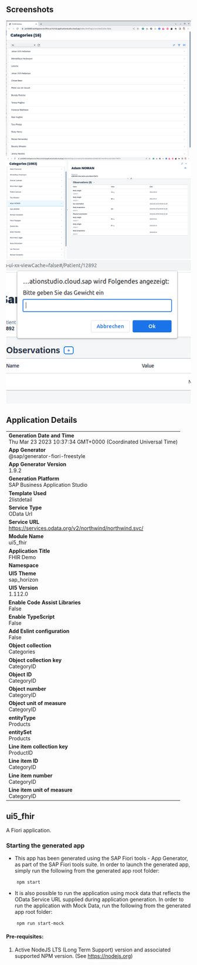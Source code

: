 ## Screenshots

![](docs/Screen-1.png?raw=true "")
![](docs/Screen-2.png?raw=true "")
![](docs/Screen-3.png?raw=true "")

## Application Details

|               |
| ------------- |
|**Generation Date and Time**<br>Thu Mar 23 2023 10:37:34 GMT+0000 (Coordinated Universal Time)|
|**App Generator**<br>@sap/generator-fiori-freestyle|
|**App Generator Version**<br>1.9.2|
|**Generation Platform**<br>SAP Business Application Studio|
|**Template Used**<br>2listdetail|
|**Service Type**<br>OData Url|
|**Service URL**<br>https://services.odata.org/v2/northwind/northwind.svc/
|**Module Name**<br>ui5_fhir|
|**Application Title**<br>FHIR Demo|
|**Namespace**<br>|
|**UI5 Theme**<br>sap_horizon|
|**UI5 Version**<br>1.112.0|
|**Enable Code Assist Libraries**<br>False|
|**Enable TypeScript**<br>False|
|**Add Eslint configuration**<br>False|
|**Object collection**<br>Categories|
|**Object collection key**<br>CategoryID|
|**Object ID**<br>CategoryID|
|**Object number**<br>CategoryID|
|**Object unit of measure**<br>CategoryID|
|**entityType**<br>Products|
|**entitySet**<br>Products|
|**Line item collection key**<br>ProductID|
|**Line item ID**<br>CategoryID|
|**Line item number**<br>CategoryID|
|**Line item unit of measure**<br>CategoryID|

## ui5_fhir

A Fiori application.

### Starting the generated app

-   This app has been generated using the SAP Fiori tools - App Generator, as part of the SAP Fiori tools suite.  In order to launch the generated app, simply run the following from the generated app root folder:

```
    npm start
```

- It is also possible to run the application using mock data that reflects the OData Service URL supplied during application generation.  In order to run the application with Mock Data, run the following from the generated app root folder:

```
    npm run start-mock
```

#### Pre-requisites:

1. Active NodeJS LTS (Long Term Support) version and associated supported NPM version.  (See https://nodejs.org)


